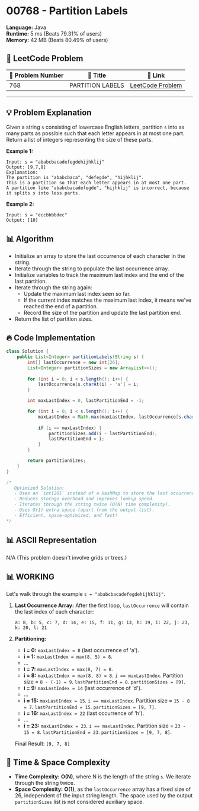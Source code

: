 # 00768 - Partition Labels
    
**Language:** Java  
**Runtime:** 5 ms (Beats 79.31% of users)  
**Memory:** 42 MB (Beats 80.49% of users)  

## 📝 **LeetCode Problem**
| 🔢 Problem Number | 📌 Title | 🔗 Link |
|------------------|--------------------------|--------------------------|
| 768 | PARTITION LABELS | [LeetCode Problem](https://leetcode.com/problems/partition-labels/) |

---

## 💡 **Problem Explanation**

Given a string `s` consisting of lowercase English letters, partition `s` into as many parts as possible such that each letter appears in at most one part. Return a list of integers representing the size of these parts.

**Example 1:**
```
Input: s = "ababcbacadefegdehijhklij"
Output: [9,7,8]
Explanation:
The partition is "ababcbaca", "defegde", "hijhklij".
This is a partition so that each letter appears in at most one part.
A partition like "ababcbacadefegde", "hijhklij" is incorrect, because it splits s into less parts.
```

**Example 2:**
```
Input: s = "eccbbbbdec"
Output: [10]
```

## 📊 **Algorithm**
* Initialize an array to store the last occurrence of each character in the string.
* Iterate through the string to populate the last occurrence array.
* Initialize variables to track the maximum last index and the end of the last partition.
* Iterate through the string again:
    * Update the maximum last index seen so far.
    * If the current index matches the maximum last index, it means we've reached the end of a partition.
    * Record the size of the partition and update the last partition end.
* Return the list of partition sizes.

## 🔥 **Code Implementation**

```java
class Solution {
    public List<Integer> partitionLabels(String s) {
        int[] lastOccurrence = new int[26];
        List<Integer> partitionSizes = new ArrayList<>();
        
        for (int i = 0; i < s.length(); i++) {
            lastOccurrence[s.charAt(i) - 'a'] = i;
        }

        int maxLastIndex = 0, lastPartitionEnd = -1;

        for (int i = 0; i < s.length(); i++) {
            maxLastIndex = Math.max(maxLastIndex, lastOccurrence[s.charAt(i) - 'a']);
            
            if (i == maxLastIndex) {
                partitionSizes.add(i - lastPartitionEnd);
                lastPartitionEnd = i;
            }
        }

        return partitionSizes;
    }
}

/*
   Optimized Solution:
   - Uses an `int[26]` instead of a HashMap to store the last occurrence of each character.
   - Reduces storage overhead and improves lookup speed.
   - Iterates through the string twice (O(N) time complexity).
   - Uses O(1) extra space (apart from the output list).
   - Efficient, space-optimized, and fast!
*/
```

## 📊 **ASCII Representation**
N/A (This problem doesn't involve grids or trees.)

## 📊 **WORKING**

Let's walk through the example `s = "ababcbacadefegdehijhklij"`.

1.  **Last Occurrence Array:**
    After the first loop, `lastOccurrence` will contain the last index of each character:

    ```
    a: 8, b: 5, c: 7, d: 14, e: 15, f: 11, g: 13, h: 19, i: 22, j: 23, k: 20, l: 21
    ```

2.  **Partitioning:**

    *   **i = 0:** `maxLastIndex = 8` (last occurrence of 'a').
    *   **i = 1:** `maxLastIndex = max(8, 5) = 8`.
    *   ...
    *   **i = 7:** `maxLastIndex = max(8, 7) = 8`.
    *   **i = 8:** `maxLastIndex = max(8, 8) = 8`. `i == maxLastIndex`.  Partition size = `8 - (-1) = 9`. `lastPartitionEnd = 8`.  `partitionSizes = [9]`.
    *   **i = 9:** `maxLastIndex = 14` (last occurrence of 'd').
    *   ...
    *   **i = 15:** `maxLastIndex = 15`. `i == maxLastIndex`. Partition size = `15 - 8 = 7`. `lastPartitionEnd = 15`. `partitionSizes = [9, 7]`.
    *   **i = 16:** `maxLastIndex = 22` (last occurrence of 'h').
    *   ...
    *   **i = 23:** `maxLastIndex = 23`. `i == maxLastIndex`. Partition size = `23 - 15 = 8`. `lastPartitionEnd = 23`. `partitionSizes = [9, 7, 8]`.

    Final Result: `[9, 7, 8]`

## 🚀 **Time & Space Complexity**

*   **Time Complexity:** **O(N)**, where N is the length of the string `s`.  We iterate through the string twice.
*   **Space Complexity:** **O(1)**, as the `lastOccurrence` array has a fixed size of 26, independent of the input string length.  The space used by the output `partitionSizes` list is not considered auxiliary space.
    